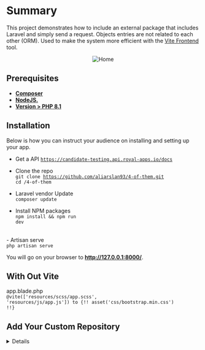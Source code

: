 # Summary
This project demonstrates how to include an external package that includes Laravel and simply send a request.
Objects entries are not related to each other (ORM). Used to make the system more efficient with the <a href="https://vitejs.dev/" _target="blank">Vite Frontend</a> tool.  
<p align="center">
<img src="https://www.alisaslan.com/4-of-them.png" alt="Home">
</p>

## Prerequisites

- **[Composer](https://getcomposer.org/)**
- **[NodeJS.](https://nodejs.org/en)**
- **[Version > PHP 8.1](https://www.php.net)**

## Installation
Below is how you can instruct your audience on installing and setting up your app.

- Get a API <code>https://candidate-testing.api.royal-apps.io/docs</code>
- Clone the repo <br>
<code>git clone https://github.com/aliarslan93/4-of-them.git</code><br>
<code>cd /4-of-them</code>

- Laravel vendor Update<br>
 <code>composer update</code>

- Install NPM packages<br>
 <code>npm install && npm run dev</code>
<br>
- Artisan serve<br>
 <code>php artisan serve</code> <br>


You will go on your browser to <b>http://127.0.0.1:8000/</b>.

## With Out Vite

app.blade.php<br>
<code>@vite(['resources/scss/app.scss', 'resources/js/app.js']) to {!! asset('css/bootstrap.min.css') !!}</code>

## Add Your Custom Repository
<details>

- You can add your custom repository to <mark style="background:#221c1c; color:white;">app\Providers\RepositoryServiceProvider.php</mark>

<code>$this->app->bind(
           CustomRepositoryInterface::class,
            CustomRepository::class
        );

<br>
</code>

### Add your repository class on your main Controller

<code>use App\Repositories\Interfaces\CustomAppInterface;
<br>protected $customRepository; 
<br>public function __construct(customInterface $customRepository)
<br> {
<br>    $this->customRepository = $customRepository;
<br> }
</code>
</details>
